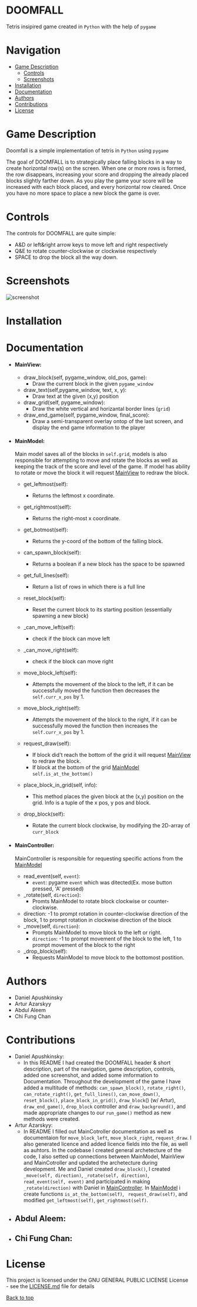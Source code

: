 # DOOMFALL

Tetris insipired game created in `Python` with the help of `pygame`


# Navigation
- [Game Description](https://github.com/ArturAzarskyy/DOOMFALL#Game-Description)
  - [Controls](https://github.com/ArturAzarskyy/DOOMFALL#Controls)
  - [Screenshots](https://github.com/ArturAzarskyy/DOOMFALL#Screenshots)
- [Installation](https://github.com/ArturAzarskyy/DOOMFALL#Installation)
- [Documentation](https://github.com/ArturAzarskyy/DOOMFALL#Documentation)
- [Authors](https://github.com/ArturAzarskyy/DOOMFALL#Authors)
- [Contributions](https://github.com/ArturAzarskyy/DOOMFALL#Contributions)
- [License](https://github.com/ArturAzarskyy/DOOMFALL#License)

# Game Description

Doomfall is a simple implementation of tetris in `Python` using `pygame`

The goal of DOOMFALL is to strategically place falling blocks in a way to create horizontal row(s) on the screen. When one or more rows is formed, the row disappears, increasing your score and dropping the already placed blocks slightly farther down. As you play the game your score will be increased with each block placed, and every horizontal row cleared. Once you have no more space to place a new block the game is over.

# Controls
The controls for DOOMFALL are quite simple:

- A&D or left&right arrow keys to move left and right respectively
- Q&E to rotate counter-clockwise or clockwise respectively
- SPACE to drop the block all the way down.

# Screenshots
![screenshot](https://i.imgur.com/lzZci0g.png)


# Installation

# Documentation
- #### MainView:
   - draw_block(self, pygame_window, old_pos, game):
     - Draw the current block in the given `pygame_window`
   - draw_text(self,pygame_window, text, x, y):
     - Draw text at the given (x,y) position
   - draw_grid(self, pygame_window):
     - Draw the white vertical and horizantal border lines (`grid`)
   - draw_end_game(self, pygame_window, final_score):
     - Draw a semi-transparent overlay ontop of the last screen, and display the end game information to the player
- #### MainModel:
  Main model saves all of the blocks in `self.grid`, models is also responsible for attempting to move and rotate the blocks as well as keeping the track of the score and level of the game. If model has ability to rotate or move the block it will request [MainView](https://github.com/ArturAzarskyy/DOOMFALL#MainView) to redraw the block.
  - get_leftmost(self):
    - Returns the leftmost x coordinate.

  - get_rightmost(self):
     - Returns the right-most x coordinate.
     
  - get_botmost(self):
    - Returns the y-coord of the bottom of the falling block.
  - can_spawn_block(self):
    - Returns a boolean if a new block has the space to be spawned
  - get_full_lines(self):
    - Return a list of rows in which there is a full line
  - reset_block(self):
    - Reset the current block to its starting position (essentially spawning a new block)
  - _can_move_left(self):
     - check if the block can move left
  - _can_move_right(self):
     - check if the block can move right
  - move_block_left(self):
     - Attempts the movement of the block to the left, if it can be successfully moved the function then decreases the `self.curr_x_pos` by 1.
   - move_block_right(self):
      - Attempts the movement of the block to the right, if it can be successfully moved the function then increases the `self.curr_x_pos` by 1.
   - request_draw(self):
      - If block did't reach the bottom of the grid it will request  [MainView](https://github.com/ArturAzarskyy/DOOMFALL#MainView) to redraw the block.
	 - If block at the bottom of the grid [MainModel](https://github.com/ArturAzarskyy/DOOMFALL#MainModel) `self.is_at_the_bottom()`
   - place_block_in_grid(self, info):
     - This method places the given block at the (x,y) position on the grid. Info is a tuple of the x pos, y pos and block.
   - drop_block(self):
     - Rotate the current block clockwise, by modifying the 2D-array of `curr_block`


- #### MainController:
  MainController is responsible for requesting specific actions from the [MainModel](https://github.com/ArturAzarskyy/DOOMFALL#MainModel)
   - read_event(self, `event`):
     - `event`: pygame `event` which was ditected(Ex. mose button pressed, 'A' pressed)
   - \_rotate(self, `direction`):
     - Promts MainModel to rotate block clockwise or counter-clockwise.
   - direction: -1 to prompt rotation in counter-clockwise direction of the block, 1  to prompt rotation in clockwise direction of the block
   - \_move(self, `direction`):
     - Prompts MainModel to move block to the left or right.
     - `direction`: -1 to prompt movement of the block to the left, 1 to prompt movement of the block to the right
   - \_drop_block(self):
     - Requests MainModel to move block to the bottomost postition.

# Authors
 - Daniel Apushkinsky
 - Artur Azarskyy
 - Abdul Aleem
 - Chi Fung Chan
 
 # Contributions
 - Daniel Apushkinsky:
 	- In this README I had created the DOOMFALL header & short description, part of the navigation, game description, controls, added one screenshot, and added some imformation to Documentation. Throughout the development of the game I have added a multitude of methods: `can_spawn_block()`, `rotate_right()`, `can_rotate_right()`, `get_full_lines()`, `can_move_down()`, `reset_block()`, `place_block_in_grid()`, `draw_block`() (w/ Artur), `draw_end_game()`, `drop_block` controller and `draw_background()`, and made appropriate changes to our `run_game()` method as new methods were created.
 - Artur Azarskyy:
 	- In README I filled out MainCotroller documentation as well as documentaion for `move_block_left`, `move_block_right`, `request_draw`. I also generated licence and added licence fields into the file, as well as auhtors. In the codebase I created general archetecture of the  code, I also setted up connections between MainModel, MainView and MainCotroller and updated the archetecture during development. Me and Daniel created `draw_block()`, I created `_move(self, direction)`, `_rotate(self, direction)`, `read_event(self, event)` and participated in making `_rotate(direction)` with Daniel in [MainController](https://github.com/ArturAzarskyy/DOOMFALL#MainController). In [MainModel](https://github.com/ArturAzarskyy/DOOMFALL#MainModel) i create functions `is_at_the_bottom(self)`, ` request_draw(self)`, and modified `get_leftmost(self)`, `get_rightmost(self)`.
 - Abdul Aleem:
 	-
 - Chi Fung Chan:
 	-
 

# License
This project is licensed under the GNU GENERAL PUBLIC LICENSE License - see the [LICENSE.md](LICENSE.md) file for details

[Back to top](https://github.com/ArturAzarskyy/DOOMFALL#DOOMFALL)
